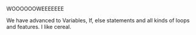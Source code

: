 WOOOOOOWEEEEEEE

We have advanced to Variables, If, else statements and all kinds of loops and features.
I like cereal.
